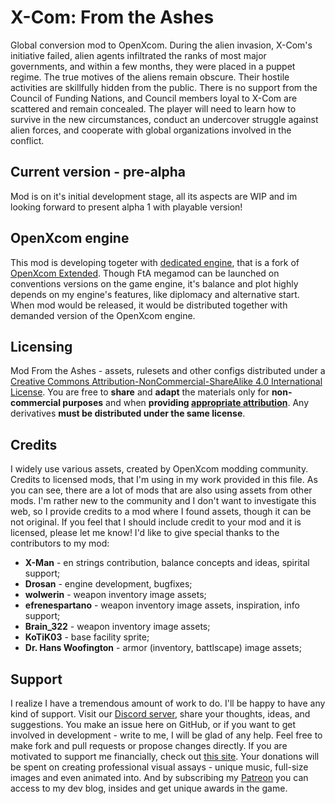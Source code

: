 # X-Com: From the Ashes
Global conversion mod to OpenXcom. During the alien invasion, X-Com's initiative failed, alien agents infiltrated the ranks of most major governments, and within a few months, they were placed in a puppet regime. The true motives of the aliens remain obscure. Their hostile activities are skillfully hidden from the public.
There is no support from the Council of Funding Nations, and Council members loyal to X-Com are scattered and remain concealed. The player will need to learn how to survive in the new circumstances, conduct an undercover struggle against alien forces, and cooperate with global organizations involved in the conflict.

## Current version - **pre-alpha**
Mod is on it's initial development stage, all its aspects are WIP and im looking forward to present alpha 1 with playable version!

## OpenXcom engine
This mod is developing togeter with [dedicated engine](https://github.com/Finnik723/OpenXcom_FTA), that is a fork of [OpenXcom Extended](https://github.com/MeridianOXC/OpenXcom). 
Though FtA megamod can be launched on conventions versions on the game engine, it's balance and plot highly depends on my engine's features, like diplomacy and alternative start. When mod would be released, it would be distributed together with demanded version of the OpenXcom engine.

## Licensing
Mod From the Ashes - assets, rulesets and other configs distributed under a [Creative Commons Attribution-NonCommercial-ShareAlike 4.0 International License](http://creativecommons.org/licenses/by-nc-sa/4.0/). You are free to **share** and **adapt** the materials only for **non-commercial purposes** and when **providing [appropriate attribution](https://en.wikipedia.org/wiki/Creative_Commons_license)**. Any derivatives **must be distributed under the same license**.

## Credits
I widely use various assets, created by OpenXcom modding community. Credits to licensed mods, that I'm using in my work provided in this file. As you can see, there are a lot of mods that are also using assets from other mods. I'm rather new to the community and I don't want to investigate this web, so I provide credits to a mod where I found assets, though it can be not original. If you feel that I should include credit to your mod and it is licensed, please let me know!
I'd like to give special thanks to the contributors to my mod:
* **X-Man** - en strings contribution, balance concepts and ideas, spirital support;
* **Drosan** - engine development, bugfixes;
* **wolwerin** - weapon inventory image assets;
* **efrenespartano** - weapon inventory image assets, inspiration, info support;
* **Brain_322** - weapon inventory image assets;
* **KoTiK03** - base facility sprite;
* **Dr. Hans Woofington** - armor (inventory, battlscape) image assets;

## Support
I realize I have a tremendous amount of work to do. I'll be happy to have any kind of support. Visit our [Discord server](https://discord.gg/epmtzH9), share your thoughts, ideas, and suggestions. You make an issue here on GitHub, or if you want to get involved in development - write to me, I will be glad of any help. Feel free to make fork and pull requests or propose changes directly.
If you are motivated to support me financially, check out [this site](http://x-comfromtheashes.tilda.ws/). Your donations will be spent on creating professional visual assays - unique music, full-size images and even animated into. And by subscribing my [Patreon](https://www.patreon.com/Finnik) you can access to my dev blog, insides and get unique awards in the game.
